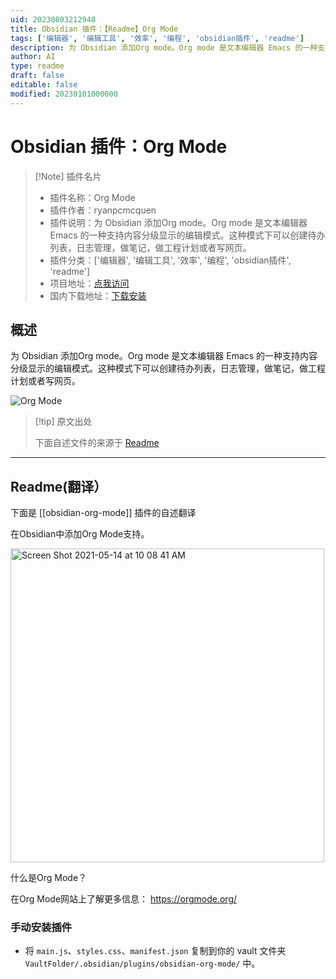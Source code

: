 ```yaml
---
uid: 20230803212948
title: Obsidian 插件：【Readme】Org Mode
tags: ['编辑器', '编辑工具', '效率', '编程', 'obsidian插件', 'readme']
description: 为 Obsidian 添加Org mode。Org mode 是文本编辑器 Emacs 的一种支持内容分级显示的编辑模式。这种模式下可以创建待办列表，日志管理，做笔记，做工程计划或者写网页。
author: AI
type: readme
draft: false
editable: false
modified: 20230101000000
---
```


# Obsidian 插件：Org Mode

> [!Note] 插件名片
> - 插件名称：Org Mode
> - 插件作者：ryanpcmcquen
> - 插件说明：为 Obsidian 添加Org mode。Org mode 是文本编辑器 Emacs 的一种支持内容分级显示的编辑模式。这种模式下可以创建待办列表，日志管理，做笔记，做工程计划或者写网页。
> - 插件分类：['编辑器', '编辑工具', '效率', '编程', 'obsidian插件', 'readme']
> - 项目地址：[点我访问](https://github.com/ryanpcmcquen/obsidian-org-mode)
> - 国内下载地址：[下载安装](https://pkmer.cn/products/plugin/pluginMarket/?obsidian-org-mode)

## 概述

为 Obsidian 添加Org mode。Org mode 是文本编辑器 Emacs 的一种支持内容分级显示的编辑模式。这种模式下可以创建待办列表，日志管理，做笔记，做工程计划或者写网页。

![Org Mode](https://cdn.pkmer.cn/covers/obsidian-org-mode.PNG!pkmer)

> [!tip] 原文出处
> 
>下面自述文件的来源于 [Readme](https://ghproxy.net/https://raw.githubusercontent.com/ryanpcmcquen/obsidian-org-mode/master/README.md)
> 

---

## Readme(翻译）

下面是 [[obsidian-org-mode]] 插件的自述翻译



在Obsidian中添加Org Mode支持。

<img width="502" alt="Screen Shot 2021-05-14 at 10 08 41 AM" src="https://user-images.githubusercontent.com/772937/118305097-65c15900-b49c-11eb-8437-b9f5da3dad75.png">

什么是Org Mode？

在Org Mode网站上了解更多信息：
https://orgmode.org/

### 手动安装插件

- 将 `main.js`、`styles.css`、`manifest.json` 复制到你的 vault 文件夹 `VaultFolder/.obsidian/plugins/obsidian-org-mode/` 中。



